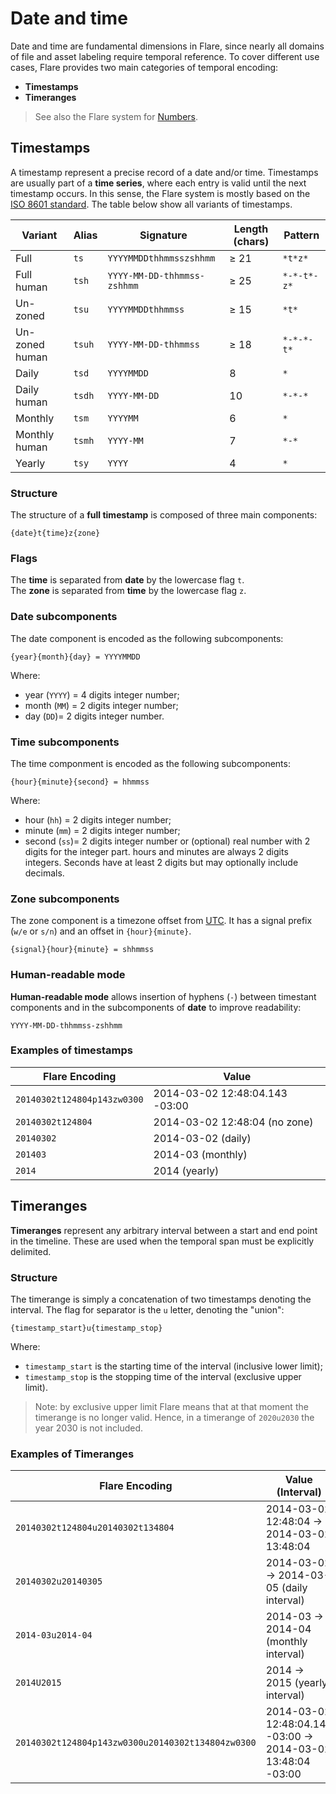 # Date and time

Date and time are fundamental dimensions in Flare, since nearly all domains of file and asset labeling require temporal reference.
To cover different use cases, Flare provides two main categories of temporal encoding:

- **Timestamps** 
- **Timeranges**

> See also the Flare system for [Numbers](https://github.com/ipo-exe/flare/blob/main/docs/numbers.md).

## Timestamps

A timestamp represent a precise record of a date and/or time.
Timestamps are usually part of a **time series**, where each entry is valid until the next timestamp occurs.
In this sense, the Flare system is mostly based on the [ISO 8601 standard](https://en.wikipedia.org/wiki/ISO_8601).
The table below show all variants of timestamps.

| Variant          | Alias  | Signature                     | Length (chars) | Pattern    | 
|-----------------|---------|-------------------------------|----------------|------------|
| Full            | `ts`    | `YYYYMMDDthhmmsszshhmm`       | ≥ 21           | `*t*z*`    |
| Full human      | `tsh`   | `YYYY-MM-DD-thhmmss-zshhmm`   | ≥ 25           | `*-*-t*-z*`| 
| Un-zoned        | `tsu`   | `YYYYMMDDthhmmss`             | ≥ 15           | `*t*`      | 
| Un-zoned human  | `tsuh`  | `YYYY-MM-DD-thhmmss`          | ≥ 18           | `*-*-*-t*` |
| Daily           | `tsd`   | `YYYYMMDD`                    | 8              | `*`        |
| Daily human     | `tsdh`  | `YYYY-MM-DD`                  | 10             | `*-*-*`    | 
| Monthly         | `tsm`   | `YYYYMM`                      | 6              | `*`        |
| Monthly human   | `tsmh`  | `YYYY-MM`                     | 7              | `*-*`      |
| Yearly          | `tsy`   | `YYYY`                        | 4              | `*`        | 


### Structure

The structure of a **full timestamp** is composed of three main components:

```
{date}t{time}z{zone}
```

### Flags

The **time** is separated from **date** by the lowercase flag `t`.  
The **zone** is separated from **time** by the lowercase flag `z`.

### Date subcomponents
The date component is encoded as the following subcomponents:

```
{year}{month}{day} = YYYYMMDD
```
Where: 
- year (`YYYY`) = 4 digits integer number;
- month (`MM`) = 2 digits integer number;
- day (`DD`)= 2 digits integer number.

### Time subcomponents

The time componment is encoded as the following subcomponents:
```
{hour}{minute}{second} = hhmmss
```
Where:
- hour (`hh`) = 2 digits integer number;
- minute (`mm`) = 2 digits integer number;
- second (`ss`)= 2 digits integer number or (optional) real number with 2 digits for the integer part.
hours and minutes are always 2 digits integers. Seconds have at least 2 digits but may optionally include decimals.

### Zone subcomponents

The zone component is a timezone offset from [UTC](https://en.wikipedia.org/wiki/Coordinated_Universal_Time). It has a signal prefix (`w/e` or `s/n`) and an offset in `{hour}{minute}`.
```
{signal}{hour}{minute} = shhmmss
```

### Human-readable mode

**Human-readable mode** allows insertion of hyphens (`-`) between timestant components 
and in the subcomponents of **date** to improve readability:
```
YYYY-MM-DD-thhmmss-zshhmm
```

### Examples of timestamps

| Flare Encoding            | Value                          |
|----------------------------|--------------------------------|
| `20140302t124804p143zw0300` | 2014-03-02 12:48:04.143 -03:00 |
| `20140302t124804`          | 2014-03-02 12:48:04 (no zone)  |
| `20140302`                 | 2014-03-02 (daily)            |
| `201403`                   | 2014-03 (monthly)             |
| `2014`                     | 2014 (yearly)                 |


## Timeranges

**Timeranges** represent any arbitrary interval between a start and end point in the timeline. These are used when the temporal span must be explicitly delimited.

### Structure

The timerange is simply a concatenation of two timestamps denoting the interval. The flag for separator is the `u` letter, denoting the "union":
```
{timestamp_start}u{timestamp_stop}
```

Where:
- `timestamp_start` is the starting time of the interval (inclusive lower limit);
- `timestamp_stop` is the stopping time of the interval (exclusive upper limit).

> Note: by exclusive upper limit Flare means that at that moment the timerange is no longer valid.
> Hence, in a timerange of `2020u2030` the year 2030 is not included.

### Examples of Timeranges

| Flare Encoding                                | Value (Interval)                          |
|-----------------------------------------------|-------------------------------------------|
| `20140302t124804u20140302t134804`             | 2014-03-02 12:48:04 → 2014-03-02 13:48:04 |
| `20140302u20140305`                           | 2014-03-02 → 2014-03-05 (daily interval)  |
| `2014-03u2014-04`                               | 2014-03 → 2014-04 (monthly interval)      |
| `2014U2015`                                   | 2014 → 2015 (yearly interval)             |
| `20140302t124804p143zw0300u20140302t134804zw0300` | 2014-03-02 12:48:04.143 -03:00 → 2014-03-02 13:48:04 -03:00 |

